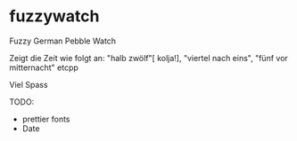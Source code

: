fuzzywatch
==========

Fuzzy German Pebble Watch


Zeigt die Zeit wie folgt an: "halb zwölf"[ kolja!], "viertel nach eins", "fünf vor mitternacht" etcpp

Viel Spass


TODO: 
 - prettier fonts
 - Date


